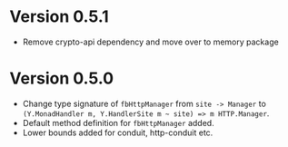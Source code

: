 # Version 0.5.1

* Remove crypto-api dependency and move over to memory package

# Version 0.5.0

* Change type signature of `fbHttpManager` from `site -> Manager` to `(Y.MonadHandler m, Y.HandlerSite m ~ site) => m HTTP.Manager`.
* Default method definition for `fbHttpManager` added.
* Lower bounds added for conduit, http-conduit etc.
